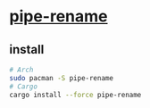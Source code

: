 # [pipe-rename](https://github.com/marcusbuffett/pipe-rename)

## install

```sh
# Arch
sudo pacman -S pipe-rename
# Cargo
cargo install --force pipe-rename
```

